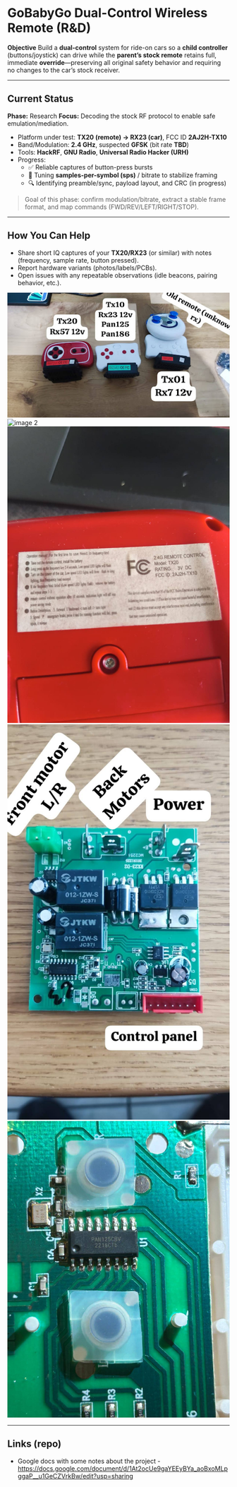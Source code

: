 # GoBabyGo Dual-Control Wireless Remote (R\&D)

**Objective**
Build a **dual-control** system for ride-on cars so a **child controller** (buttons/joystick) can drive while the **parent’s stock remote** retains full, immediate **override**—preserving all original safety behavior and requiring no changes to the car’s stock receiver.

---

## Current Status

**Phase:** Research
**Focus:** Decoding the stock RF protocol to enable safe emulation/mediation.

* Platform under test: **TX20 (remote) → RX23 (car)**, FCC ID **2AJ2H-TX10**
* Band/Modulation: **2.4 GHz**, suspected **GFSK** (bit rate **TBD**)
* Tools: **HackRF**, **GNU Radio**, **Universal Radio Hacker (URH)**
* Progress:
  * ✅ Reliable captures of button-press bursts
  * 🔄 Tuning **samples-per-symbol (sps)** / bitrate to stabilize framing
  * 🔍 Identifying preamble/sync, payload layout, and CRC (in progress)

> Goal of this phase: confirm modulation/bitrate, extract a stable frame format, and map commands (FWD/REV/LEFT/RIGHT/STOP).

---

## How You Can Help

* Share short IQ captures of your **TX20/RX23** (or similar) with notes (frequency, sample rate, button pressed).
* Report hardware variants (photos/labels/PCBs).
* Open issues with any repeatable observations (idle beacons, pairing behavior, etc.).

![image 1](img/image1.jpg)
![image 2](img/image2.jpg)
![image 3](img/image3.jpg)
![image 4](img/image4.jpg)
![image 5](img/image5.jpg)

---

## Links (repo)

* Google docs with some notes about the project -  https://docs.google.com/document/d/1At2ocUe9gaYEEyBYa_aoBxoMLpggaP__u1GeCZVrkBw/edit?usp=sharing

